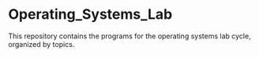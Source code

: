 # Operating_Systems_Lab
This repository contains the programs for the operating systems lab cycle, organized by topics.
